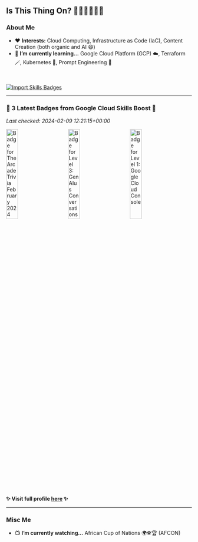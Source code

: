 ## Is This Thing On? 🎤👩🏾‍💻🎸🎶

### **About Me**

-   ❤️ **Interests:** Cloud Computing, Infrastructure as Code (IaC), Content Creation (both organic and AI 😄)
-   🌱 **I’m currently learning...** Google Cloud Platform (GCP) ☁️, Terraform 🪄, Kubernetes 🎼, Prompt Engineering 🔑

<br />

[![Import Skills Badges](https://github.com/olubabs01a/olubabs01a/actions/workflows/import-badges.yaml/badge.svg)](https://github.com/olubabs01a/olubabs01a/actions/workflows/import-badges.yaml)
<!-- start latest badges --><hr />
### **&#127882; 3 Latest Badges from Google Cloud Skills Boost &#127882;**
_Last checked: 2024-02-09 12:21:15+00:00_

<a class="badge-image" href="https://www.cloudskillsboost.google/public_profiles/fc3664f8-a8c5-455e-8904-9864b81d66d5/badges/7989977"><img alt="Badge for The Arcade Trivia February 2024 Week 1" src="https://cdn.qwiklabs.com/EVcqSRwAXO0jGvNkHYLKpuefc9iJDlbsdy%2B1RMgVc%2Bw%3D" title="Earned Feb 8, 2024 EST" width="25%"/></a>&emsp;&emsp;&emsp;<a class="badge-image" href="https://www.cloudskillsboost.google/public_profiles/fc3664f8-a8c5-455e-8904-9864b81d66d5/badges/7974585"><img alt="Badge for Level 3: GenAIus Conversations" src="https://cdn.qwiklabs.com/ho2ltDPVVBKeNjPbsXyaCczI03xiarK962039dLEZk0%3D" title="Earned Feb 7, 2024 EST" width="25%"/></a>&emsp;&emsp;&emsp;<a class="badge-image" href="https://www.cloudskillsboost.google/public_profiles/fc3664f8-a8c5-455e-8904-9864b81d66d5/badges/7964168"><img alt="Badge for Level 1: Google Cloud Console" src="https://cdn.qwiklabs.com/rp0OIWeKeLtt3sl38QoNiDgfOjBUjTrVPxGIPffWGGk%3D" title="Earned Feb 6, 2024 EST" width="25%"/></a>&emsp;&emsp;&emsp;

#### &#10024; Visit full profile [here](https://bit.ly/gcp-bab501a) &#10024;<hr /><!-- end latest badges -->

### **Misc Me**

-   📺 **I’m currently watching...** African Cup of Nations 🌍⚽🏆 (AFCON)

<!--
- 🔭 I’m currently working on ...
- 👯 I’m looking to collaborate on ...
- 🤔 I’m looking for help with ...
- 💬 Ask me about ...
- 📫 How to reach me: ...
- ⚡ Fun fact: ... https://open.spotify.com/playlist/2qDeN9tTivnkPsYR7IpkRG
-->
